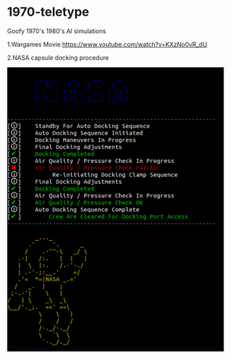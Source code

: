 # 1970-teletype
Goofy 1970's 1980's AI simulations

1.Wargames Movie
https://www.youtube.com/watch?v=KXzNo0vR_dU

2.NASA capsule docking procedure

![ScreenShot](https://github.com/optio50/1970-teletype/blob/master/Shuttle-Docking.png?raw=true)
